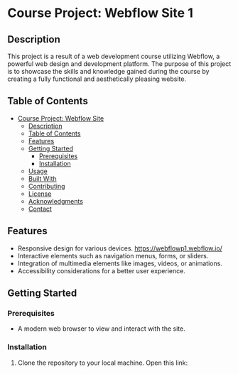 # Course Project: Webflow Site 1

## Description

This project is a result of a web development course utilizing Webflow, a powerful web design and development platform. The purpose of this project is to showcase the skills and knowledge gained during the course by creating a fully functional and aesthetically pleasing website.

## Table of Contents

- [Course Project: Webflow Site](#course-project-webflow-site)
  - [Description](#description)
  - [Table of Contents](#table-of-contents)
  - [Features](#features)
  - [Getting Started](#getting-started)
    - [Prerequisites](#prerequisites)
    - [Installation](#installation)
  - [Usage](#usage)
  - [Built With](#built-with)
  - [Contributing](#contributing)
  - [License](#license)
  - [Acknowledgments](#acknowledgments)
  - [Contact](#contact)

## Features

- Responsive design for various devices. https://webflowp1.webflow.io/
- Interactive elements such as navigation menus, forms, or sliders.
- Integration of multimedia elements like images, videos, or animations.
- Accessibility considerations for a better user experience.

## Getting Started

### Prerequisites

- A modern web browser to view and interact with the site.

### Installation

1. Clone the repository to your local machine.
Open this link: 
